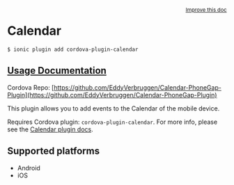 
<a style="float:right;font-size:12px;" href="http://github.com/driftyco/ionic-native/edit/master/src/@ionic-native/plugins/calendar/index.ts#L52">
  Improve this doc
</a>

# Calendar
<!-- end header block -->

```
$ ionic plugin add cordova-plugin-calendar
```

## [Usage Documentation](https://ionicframework.com/docs/v2/native/calendar/)

Cordova Repo: [https://github.com/EddyVerbruggen/Calendar-PhoneGap-Plugin](https://github.com/EddyVerbruggen/Calendar-PhoneGap-Plugin)

<!-- description -->
This plugin allows you to add events to the Calendar of the mobile device.

Requires Cordova plugin: `cordova-plugin-calendar`. For more info, please see the [Calendar plugin docs](https://github.com/EddyVerbruggen/Calendar-PhoneGap-Plugin).

<!-- @platforms tag -->
## Supported platforms

- Android
- iOS

<!-- @platforms tag end -->
<!-- end for prop in method.decorators[0].argumentInfo -->
<!-- end content block -->
<!-- end body block -->
